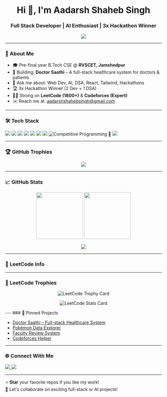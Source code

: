<h1 align="center">Hi 👋, I'm Aadarsh Shaheb Singh</h1>
<h3 align="center">Full Stack Developer | AI Enthusiast | 3x Hackathon Winner</h3>

<p align="center">
  <img src="https://readme-typing-svg.herokuapp.com?center=true&vCenter=true&lines=Full+Stack+Web+Developer;AI+%2B+ML+Enthusiast;Codeforces+Expert;Open+Source+Contributor;3rd+Year+CSE+Student" />
</p>

---

### 🚀 About Me
- 🎓 Pre-final year B.Tech CSE @ **RVSCET, Jamshedpur**
- 🧠 Building: **Doctor Saathi** – A full-stack healthcare system for doctors & patients  
- 💬 Ask me about: Web Dev, AI, DSA, React, Tailwind, Hackathons
- 🏆 3x Hackathon Winner (2 Dev + 1 DSA)
- 🧑‍💻 Strong on **LeetCode (1800+)** & **Codeforces (Expert)**
- ✉️ Reach me at: [aadarshshahebsingh@gmail.com](mailto:aadarshshahebsingh@gmail.com)

---

### 🛠️ Tech Stack

<p>
  <img src="https://img.shields.io/badge/JavaScript-F7DF1E?logo=javascript&logoColor=black&style=for-the-badge" />
  <img src="https://img.shields.io/badge/TypeScript-007ACC?logo=typescript&logoColor=white&style=for-the-badge" />
  <img src="https://img.shields.io/badge/React-61DAFB?logo=react&logoColor=black&style=for-the-badge" />
  <img src="https://img.shields.io/badge/Node.js-339933?logo=node.js&logoColor=white&style=for-the-badge" />
  <img src="https://img.shields.io/badge/Tailwind_CSS-38B2AC?logo=tailwind-css&logoColor=white&style=for-the-badge" />
  <img src="https://img.shields.io/badge/Express.js-404D59?logo=express&logoColor=white&style=for-the-badge" />
  <img src="https://img.shields.io/badge/MongoDB-4EA94B?logo=mongodb&logoColor=white&style=for-the-badge" />
  <img src="https://img.shields.io/badge/C++-00599C?logo=c%2B%2B&logoColor=white&style=for-the-badge" title="Competitive Programming 💪" />
  <img src="https://img.shields.io/badge/Python-3776AB?logo=python&logoColor=white&style=for-the-badge" />
</p>

---

### 🏆 GitHub Trophies

<p align="center">
  <img src="https://github-profile-trophy.vercel.app/?username=aadarshahebsingh&theme=gruvbox&column=7&margin-w=10&no-bg=true" />
</p>

---

### 📈 GitHub Stats

<p align="center">
  <img src="https://github-readme-stats.vercel.app/api?username=aadarshahebsingh&show_icons=true&theme=radical" height="150" />
  <img src="https://github-readme-stats.vercel.app/api/top-langs/?username=aadarshahebsingh&layout=compact&theme=radical" height="150" />
</p>

<p align="center">
  <img src="https://github-readme-streak-stats.herokuapp.com?user=aadarshahebsingh&theme=radical&date_format=M%20j%5B%2C%20Y%5D" />
</p>

---

### 🧠 LeetCode Info

---

### 🧠 LeetCode Trophies

<p align="center">
  <img src="https://leetcard.jacoblin.cool/aadarshaheb_singh?theme=unicorn&font=baloo&ext=contest" alt="LeetCode Trophy Card" />
</p>


<p align="center">
  <img src="https://leetcard.jacoblin.cool/aadarshaheb_singh?theme=unicorn&font=baloo&ext=contest" alt="LeetCode Stats Card" />
</p>
---
### 📌 Pinned Projects

- [Doctor Saathi – Full-stack Healthcare System](https://github.com/aadarshahebsingh/doctor-saathi)
- [Pokémon Data Explorer](https://github.com/aadarshahebsingh/pokemon-explorer)
- [Faculty Review System](https://github.com/aadarshahebsingh/faculty-review-system)
- [Codeforces Helper](https://github.com/aadarshahebsingh/codeforces-helper)

---

### 🌐 Connect With Me

<p>
  <a href="mailto:aadarshshahebsingh@gmail.com">
    <img src="https://img.shields.io/badge/Gmail-D14836?style=for-the-badge&logo=gmail&logoColor=white"/>
  </a>
  <a href="https://linkedin.com/in/aadarshahebsingh" target="_blank">
    <img src="https://img.shields.io/badge/LinkedIn-0077B5?style=for-the-badge&logo=linkedin&logoColor=white"/>
  </a>
</p>

---

⭐ **Star** your favorite repos if you like my work!  
💬 Let's collaborate on exciting full-stack or AI projects!
